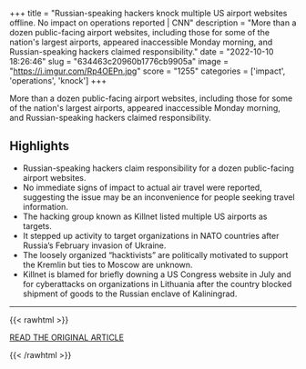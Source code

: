 +++
title = "Russian-speaking hackers knock multiple US airport websites offline. No impact on operations reported | CNN"
description = "More than a dozen public-facing airport websites, including those for some of the nation's largest airports, appeared inaccessible Monday morning, and Russian-speaking hackers claimed responsibility."
date = "2022-10-10 18:26:46"
slug = "634463c20960b1776cb9905a"
image = "https://i.imgur.com/Rp4OEPn.jpg"
score = "1255"
categories = ['impact', 'operations', 'knock']
+++

More than a dozen public-facing airport websites, including those for some of the nation's largest airports, appeared inaccessible Monday morning, and Russian-speaking hackers claimed responsibility.

## Highlights

- Russian-speaking hackers claim responsibility for a dozen public-facing airport websites.
- No immediate signs of impact to actual air travel were reported, suggesting the issue may be an inconvenience for people seeking travel information.
- The hacking group known as Killnet listed multiple US airports as targets.
- It stepped up activity to target organizations in NATO countries after Russia’s February invasion of Ukraine.
- The loosely organized “hacktivists” are politically motivated to support the Kremlin but ties to Moscow are unknown.
- Killnet is blamed for briefly downing a US Congress website in July and for cyberattacks on organizations in Lithuania after the country blocked shipment of goods to the Russian enclave of Kaliningrad.

---

{{< rawhtml >}}
  <p class="article-category">
    <a target="_blank" href="https://www.cnn.com/2022/10/10/us/airport-websites-russia-hackers/index.html">READ THE ORIGINAL ARTICLE</a>
  </p>
{{< /rawhtml >}}
